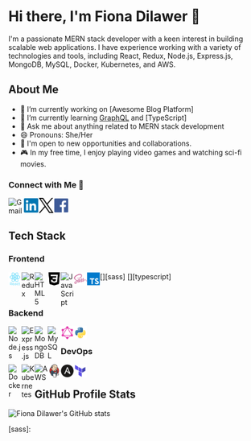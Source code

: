 # Hi there, I'm Fiona Dilawer 👋

I'm a passionate MERN stack developer with a keen interest in building scalable web applications. I have experience working with a variety of technologies and tools, including React, Redux, Node.js, Express.js, MongoDB, MySQL, Docker, Kubernetes, and AWS.

## About Me

- 🔭 I’m currently working on [Awesome Blog Platform]
- 🌱 I’m currently learning [GraphQL] and [TypeScript]
- 💬 Ask me about anything related to MERN stack development
- 😄 Pronouns: She/Her
- 💼 I'm open to new opportunities and collaborations.
- 🎮 In my free time, I enjoy playing video games and watching sci-fi movies.

### Connect with Me 🤝

[<img align="left" alt="Gmail" width="30px" src="https://img.icons8.com/fluent/48/000000/gmail.png" />][email]
[<img align="left" alt="LinkedIn" width="30px" src="https://raw.githubusercontent.com/devicons/devicon/master/icons/linkedin/linkedin-original.svg" />][linkedin]
[<img align="left" alt="Twitter" width="30px" src="https://raw.githubusercontent.com/devicons/devicon/master/icons/twitter/twitter-original.svg" />][twitter]
[<img align="left" alt="Facebook" width="30px" src="https://raw.githubusercontent.com/devicons/devicon/master/icons/facebook/facebook-original.svg" />][facebook]

<br />
<br />

<!-- Links to your social media accounts -->
[github]: https://github.com/fionadilawer/
[linkedin]: https://www.linkedin.com/in/fionadilawer/
[twitter]: https://twitter.com/fionadilawer
[instagram]: https://www.instagram.com/fionadilawer/
[facebook]: https://www.facebook.com/fionadilawer/
[email]: mailto:fionadilawer@example.com

## Tech Stack

### Frontend

[<img align="left" alt="React" width="26px" src="https://raw.githubusercontent.com/devicons/devicon/master/icons/react/react-original-wordmark.svg" />][react]
[<img align="left" alt="Redux" width="26px" src="https://raw.githubusercontent.com/simple-icons/simple-icons/develop/icons/redux.svg" />][redux]
[<img align="left" alt="HTML5" width="26px" src="https://raw.githubusercontent.com/simple-icons/simple-icons/develop/icons/html5.svg" />][html]
[<img align="left" alt="CSS3" width="26px" src="https://raw.githubusercontent.com/simple-icons/simple-icons/develop/icons/css3.svg" />][css]
[<img align="left" alt="JavaScript" width="26px" src="https://raw.githubusercontent.com/simple-icons/simple-icons/develop/icons/javascript.svg" />][javascript]
[<img align="left" alt="SASS" width="26px" src="https://raw.githubusercontent.com/devicons/devicon/master/icons/sass/sass-original.svg" />][sass]
[<img align="left" alt="TypeScript" width="26px" src="https://raw.githubusercontent.com/devicons/devicon/master/icons/typescript/typescript-original.svg" />][typescript]

<br />

### Backend

[<img align="left" alt="Node.js" width="26px" src="https://raw.githubusercontent.com/rahulbanerjee26/githubAboutMeGenerator/main/icons/nodejs.svg" />][nodejs]
[<img align="left" alt="Express.js" width="26px" src="https://raw.githubusercontent.com/rahulbanerjee26/githubAboutMeGenerator/main/icons/express.svg" />][express]
[<img align="left" alt="MongoDB" width="26px" src="https://raw.githubusercontent.com/rahulbanerjee26/githubAboutMeGenerator/main/icons/mongodb.svg" />][mongodb]
[<img align="left" alt="MySQL" width="26px" src="https://raw.githubusercontent.com/rahulbanerjee26/githubAboutMeGenerator/main/icons/mysql.svg" />][mysql]
[<img align="left" alt="GraphQL" width="26px" src="https://raw.githubusercontent.com/devicons/devicon/master/icons/graphql/graphql-plain.svg" />][graphql]
[<img align="left" alt="Python" width="26px" src="https://raw.githubusercontent.com/devicons/devicon/master/icons/python/python-original.svg" />][python]

<br />

### DevOps

[<img align="left" alt="Docker" width="26px" src="https://raw.githubusercontent.com/rahulbanerjee26/githubAboutMeGenerator/main/icons/docker.svg" />][docker]
[<img align="left" alt="Kubernetes" width="26px" src="https://raw.githubusercontent.com/rahulbanerjee26/githubAboutMeGenerator/main/icons/kubernetes.svg" />][kubernetes]
[<img align="left" alt="AWS" width="26px" src="https://raw.githubusercontent.com/rahulbanerjee26/githubAboutMeGenerator/main/icons/aws.svg" />][aws]
[<img align="left" alt="Jenkins" width="26px" src="https://raw.githubusercontent.com/devicons/devicon/master/icons/jenkins/jenkins-original.svg" />][jenkins]
[<img align="left" alt="Ansible" width="26px" src="https://raw.githubusercontent.com/devicons/devicon/master/icons/ansible/ansible-original.svg" />][ansible]
[<img align="left" alt="Terraform" width="26px" src="https://raw.githubusercontent.com/devicons/devicon/master/icons/terraform/terraform-original.svg" />][terraform]

<br />

## GitHub Profile Stats

![Fiona Dilawer's GitHub stats](https://github-readme-stats.vercel.app/api?username=fionadilawer&show_icons=true&theme=radical)

[linkedin]: https://www.linkedin.com/in/fionadilawer/
[twitter]: https://twitter.com/fionadilawer
[email]: mailto:fionadilawer@example.com
[website]: https://fionadilawer.com
[react]: https://reactjs.org/
[redux]: https://redux.js.org/
[html]: https://developer.mozilla.org/en-US/docs/Web/HTML
[css]: https://developer.mozilla.org/en-US/docs/Web/CSS
[javascript]: https://developer.mozilla.org/en-US/docs/Web/JavaScript
[nodejs]: https://nodejs.org/
[express]: https://expressjs.com/
[mongodb]: https://www.mongodb.com/
[mysql]: https://www.mysql.com/
[graphql]: https://graphql.org/
[python]: https://www.python.org/
[docker]: https://www.docker.com/
[kubernetes]: https://kubernetes.io/
[aws]: https://aws.amazon.com/
[jenkins]: https://www.jenkins.io/
[ansible]: https://www.ansible.com/
[terraform]: https://www.terraform.io/
[sass]:
